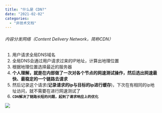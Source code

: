 ```yaml
---
title: "什么是 CDN?"
date: "2021-02-02"
categories: 
  - "非技术文档"
---
```


###### 内容分发网络（Content Delivery Network，简称CDN）

1. 用户请求全局DNS域名
2. 全局DNS会通过用户请求过来的IP地址，计算出地理位置
3. 根据地理位置选择最近的服务器
4. **个人理解，就是在内部做了一次对各个节点的网速测试操作，然后选出网速最快、最稳定的一个链路去请求**
5. 然后记录这个请求(**记录请求的ip与目标的ip进行缓存**)，下次在有相同的ip地址访问，就不需要在进行网速测试了
6. **`CDN解决了链路长短的问题，起到了请求响应上的优化`**

[![](http://qiniu.dev-share.top/image/%E4%BB%80%E4%B9%88%E6%98%AFCDN.png)](http://qiniu.dev-share.top/image/%E4%BB%80%E4%B9%88%E6%98%AFCDN.png)
